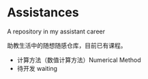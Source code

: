 # Assistances

A repository in my assistant career

助教生活中的随想随感仓库，目前已有课程。

- 计算方法（数值计算方法）Numerical Method
- 待开发 waiting
